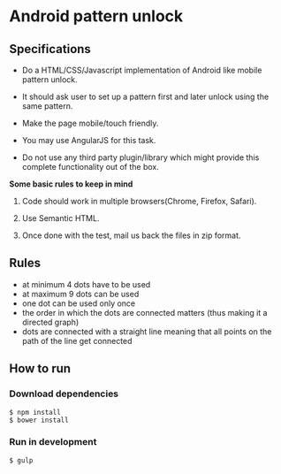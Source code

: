 Android pattern unlock
======================

## Specifications

- Do a HTML/CSS/Javascript implementation of Android like mobile pattern unlock.

- It should ask user to set up a pattern first and later unlock using the same pattern.

- Make the page mobile/touch friendly.

- You may use AngularJS for this task.

- Do not use any third party plugin/library which might provide this complete functionality out of the box.


**Some basic rules to keep in mind**

1. Code should work in multiple browsers(Chrome, Firefox, Safari).

2. Use Semantic HTML.

3. Once done with the test, mail us back the files in zip format.

## Rules
- at minimum 4 dots have to be used
- at maximum 9 dots can be used
- one dot can be used only once
- the order in which the dots are connected matters (thus making it a directed graph)
- dots are connected with a straight line meaning that all points on the path of the line get connected

## How to run
### Download dependencies

```
$ npm install
$ bower install
```

### Run in development

```
$ gulp
```
